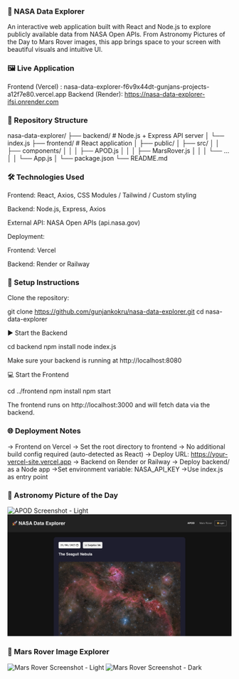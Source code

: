### 🚀 NASA Data Explorer
An interactive web application built with React and Node.js to explore publicly available data from NASA Open APIs. From Astronomy Pictures of the Day to Mars Rover images, this app brings space to your screen with beautiful visuals and intuitive UI.


### 🖼 Live Application
Frontend (Vercel) : nasa-data-explorer-f6v9x44dt-gunjans-projects-a12f7e80.vercel.app
Backend (Render): https://nasa-data-explorer-ifsi.onrender.com


### 📁 Repository Structure
nasa-data-explorer/
├── backend/                # Node.js + Express API server
│   └── index.js
├── frontend/               # React application
│   ├── public/
│   ├── src/
│   │   ├── components/
│   │   │   ├── APOD.js
│   │   │   ├── MarsRover.js
│   │   │   └── ...
│   │   └── App.js
│   └── package.json
└── README.md


### 🛠 Technologies Used

Frontend: React, Axios, CSS Modules / Tailwind / Custom styling

Backend: Node.js, Express, Axios

External API: NASA Open APIs (api.nasa.gov)

Deployment:

Frontend: Vercel

Backend: Render or Railway


### 🔧 Setup Instructions 
Clone the repository:

git clone https://github.com/gunjankokru/nasa-data-explorer.git
cd nasa-data-explorer


▶️ Start the Backend

cd backend
npm install
node index.js

Make sure your backend is running at http://localhost:8080


💻 Start the Frontend

cd ../frontend
npm install
npm start

The frontend runs on http://localhost:3000 and will fetch data via the backend.

### 🌐 Deployment Notes
-> Frontend on Vercel
-> Set the root directory to frontend
-> No additional build config required (auto-detected as React)
-> Deploy URL: https://your-vercel-site.vercel.app
-> Backend on Render or Railway
-> Deploy backend/ as a Node app
->Set environment variable: NASA_API_KEY
->Use index.js as entry point



### 🌌 Astronomy Picture of the Day
![APOD Screenshot - Light ](frontend/public/screenshots/apod.png)
![APOD Screenshot - Dark ](frontend/public/screenshots/APOD_dark.png)

### 🚗 Mars Rover Image Explorer

![Mars Rover Screenshot - Light](frontend/public/screenshots/mars.png)
![Mars Rover Screenshot - Dark](frontend/public/screenshots/mars.png)